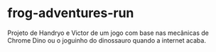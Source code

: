 # frog-adventures-run
Projeto de Handryo e Victor de um jogo com base nas mecânicas de Chrome Dino ou o joguinho do dinossauro quando a internet acaba.
